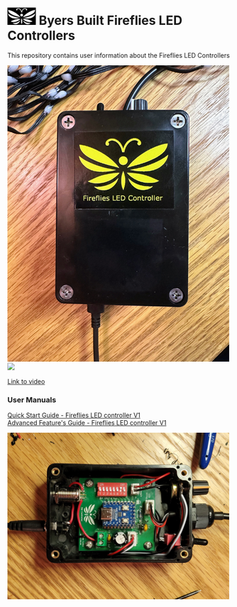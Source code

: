 # <img src="/assets/Firefly_basic_logo.png" width="64">  Byers Built Fireflies LED Controllers
This repository contains user information about the Fireflies LED Controllers

<img src="assets/Fireflies_box_with _logo.jpg" width="500">
<br>
<img src="assets/20240608_155041.jpg" width="500">

[Link to video](https://photos.google.com/u/1/photo/AF1QipPtS64D1vGxXBOGwaBDtKT2rBjq3wBRi1PVEBz-)

### User Manuals
[Quick Start Guide - Fireflies LED controller V1](/user_manuals/Fireflies_controller_std_v1.md)
<br>
[Advanced Feature's Guide - Fireflies LED controller V1](user_manuals/v1_advanced_features.md)

[<img src="/assets/Fireflies_std_vi_open_controller.jpg" width="500">](/user_manuals/Fireflies_controller_std_v1.md)
